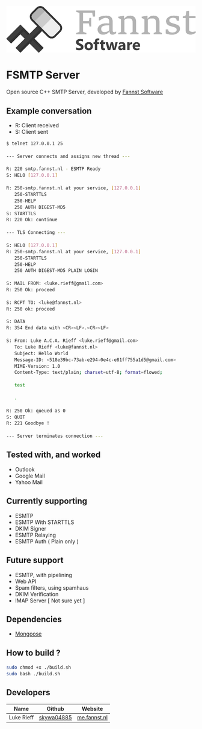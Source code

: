 ![Fannst Banner](static/fannst-banner.png)

# FSMTP Server

Open source C++ SMTP Server, developed by [Fannst Software](https://software.fannst.nl)

## Example conversation
* R: Client received
* S: Client sent

```bash
$ telnet 127.0.0.1 25

--- Server connects and assigns new thread ---

R: 220 smtp.fannst.nl - ESMTP Ready
S: HELO [127.0.0.1]

R: 250-smtp.fannst.nl at your service, [127.0.0.1]
   250-STARTTLS
   250-HELP
   250 AUTH DIGEST-MD5
S: STARTTLS
R: 220 Ok: continue

--- TLS Connecting ---

S: HELO [127.0.0.1]
R: 250-smtp.fannst.nl at your service, [127.0.0.1]
   250-STARTTLS
   250-HELP
   250 AUTH DIGEST-MD5 PLAIN LOGIN

S: MAIL FROM: <luke.rieff@gmail.com>
R: 250 Ok: proceed

S: RCPT TO: <luke@fannst.nl>
R: 250 ok: proceed

S: DATA
R: 354 End data with <CR><LF>.<CR><LF>

S: From: Luke A.C.A. Rieff <luke.rieff@gmail.com>
   To: Luke Rieff <luke@fannst.nl>
   Subject: Hello World
   Message-ID: <518e39bc-73ab-e294-0e4c-e81ff755a1d5@gmail.com>
   MIME-Version: 1.0
   Content-Type: text/plain; charset=utf-8; format=flowed;

   test

   .

R: 250 Ok: queued as 0
S: QUIT
R: 221 Goodbye !

--- Server terminates connection ---
```

## Tested with, and worked

* Outlook
* Google Mail
* Yahoo Mail

## Currently supporting

* ESMTP
* ESMTP With STARTTLS
* DKIM Signer
* ESMTP Relaying
* ESMTP Auth ( Plain only )

## Future support

* ESMTP, with pipelining
* Web API
* Spam filters, using spamhaus
* DKIM Verification
* IMAP Server \[ Not sure yet \]

## Dependencies

* [Mongoose](https://github.com/cesanta/mongoose/)

## How to build ?

```bash
sudo chmod +x ./build.sh
sudo bash ./build.sh
```

## Developers

|Name          |Github                                         |Website                                  |
|--------------|-----------------------------------------------|-----------------------------------------|
|Luke Rieff    |[skywa04885](https://github.com/skywa04885)    |[me.fannst.nl](https://me.fannst.nl)     |